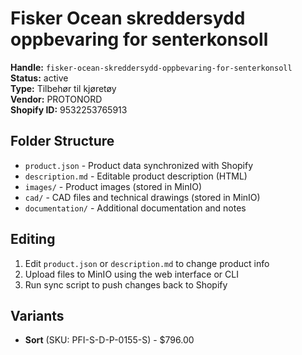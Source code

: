 # Fisker Ocean skreddersydd oppbevaring for senterkonsoll

**Handle:** `fisker-ocean-skreddersydd-oppbevaring-for-senterkonsoll`  
**Status:** active  
**Type:** Tilbehør til kjøretøy  
**Vendor:** PROTONORD  
**Shopify ID:** 9532253765913  

## Folder Structure

- `product.json` - Product data synchronized with Shopify
- `description.md` - Editable product description (HTML)
- `images/` - Product images (stored in MinIO)
- `cad/` - CAD files and technical drawings (stored in MinIO)
- `documentation/` - Additional documentation and notes

## Editing

1. Edit `product.json` or `description.md` to change product info
2. Upload files to MinIO using the web interface or CLI
3. Run sync script to push changes back to Shopify

## Variants

- **Sort** (SKU: PFI-S-D-P-0155-S) - $796.00
